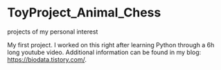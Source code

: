 # ToyProject_Animal_Chess
projects of my personal interest

My first project. I worked on this right after learning Python through a 6h long youtube video. Additional information can be found in my blog: https://biodata.tistory.com/. 
